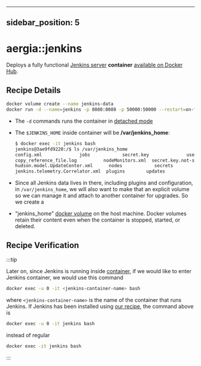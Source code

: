 [//]: # (Copyright Jiaqi Liu)

[//]: # (Licensed under the Apache License, Version 2.0 &#40;the "License"&#41;;)
[//]: # (you may not use this file except in compliance with the License.)
[//]: # (You may obtain a copy of the License at)

[//]: # (    http://www.apache.org/licenses/LICENSE-2.0)

[//]: # (Unless required by applicable law or agreed to in writing, software)
[//]: # (distributed under the License is distributed on an "AS IS" BASIS,)
[//]: # (WITHOUT WARRANTIES OR CONDITIONS OF ANY KIND, either express or implied.)
[//]: # (See the License for the specific language governing permissions and)
[//]: # (limitations under the License.)

---
sidebar_position: 5
---

aergia::jenkins
===============

Deploys a fully functional [Jenkins server](https://jenkins.io/) **container**
[available on Docker Hub](https://hub.docker.com/r/jenkins/jenkins).

Recipe Details
--------------

```bash
docker volume create --name jenkins-data
docker run -d --name=jenkins -p 8080:8080 -p 50000:50000 --restart=on-failure -v jenkins-data:/var/jenkins_home jenkins/jenkins:lts-jdk11
```

- The `-d` commands runs the container in
  [detached mode](https://docs.docker.com/language/nodejs/run-containers/#run-in-detached-mode)
- The `$JENKINS_HOME` inside container will be **/var/jenkins_home**:

  ```bash
  $ docker exec -it jenkins bash
  jenkins@3ae9fd9220:/$ ls /var/jenkins_home
  config.xml              jobs            secret.key              userContent
  copy_reference_file.log          nodeMonitors.xml  secret.key.not-so-secret  users
  hudson.model.UpdateCenter.xml      nodes            secrets              war
  jenkins.telemetry.Correlator.xml  plugins        updates
  ```

- Since all Jenkins data lives in there, including plugins and configuration, in `/var/jenkins_home`, we will also want
  to make that an explicit volume so we can manage it and attach to another container for upgrades. So we create a
- "jenkins_home" [docker volume](https://qubitpi.github.io/docker-docs/storage/volumes/) on the host machine. Docker
  volumes retain their content even when the container is stopped, started, or deleted.

Recipe Verification
-------------------

:::tip

<!-- markdown-link-check-disable -->
Later on, since Jenkins is running inside [container](jenkins), if we would like to enter Jenkins container, we would
use this  command
<!-- markdown-link-check-enable -->

```bash
docker exec -u 0 -it <jenkins-container-name> bash
```

<!-- markdown-link-check-disable -->
where `<jenkins-container-name>` is the name of the container that runs Jenkins. If Jenkins has been installed using
[our recipe](jenkins), the command above is
<!-- markdown-link-check-enable -->

```bash
docker exec -u 0 -it jenkins bash
```

instead of regular

```bash
docker exec -it jenkins bash
```

:::
